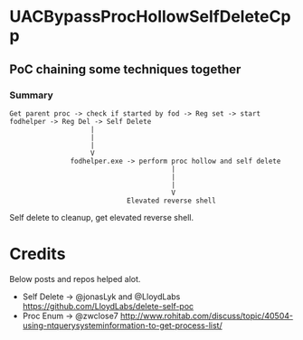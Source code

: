 # UACBypassProcHollowSelfDeleteCpp

## PoC chaining some techniques together

### Summary
```
Get parent proc -> check if started by fod -> Reg set -> start fodhelper -> Reg Del -> Self Delete
                    |
                    |
                    |
                    V
               fodhelper.exe -> perform proc hollow and self delete
                                        |
                                        |
                                        |
                                        V
                             Elevated reverse shell

```
Self delete to cleanup, get elevated reverse shell.

# Credits
Below posts and repos helped alot.
* Self Delete -> @jonasLyk and  @LloydLabs https://github.com/LloydLabs/delete-self-poc
* Proc Enum -> @zwclose7 http://www.rohitab.com/discuss/topic/40504-using-ntquerysysteminformation-to-get-process-list/
